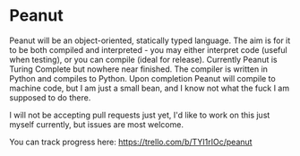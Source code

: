# Peanut
Peanut will be an object-oriented, statically typed language. The aim is for it to be both compiled and interpreted - you may either interpret code (useful when testing), or you can compile (ideal for release). Currently Peanut is Turing Complete but nowhere near finished. The compiler is written in Python and compiles to Python. Upon completion Peanut will compile to machine code, but I am just a small bean, and I know not what the fuck I am supposed to do there.

I will not be accepting pull requests just yet, I'd like to work on this just myself currently, but issues are most welcome.

You can track progress here: https://trello.com/b/TYI1rIOc/peanut

